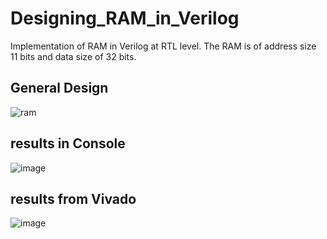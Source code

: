 # Designing_RAM_in_Verilog
 
Implementation of RAM in Verilog at RTL level. The RAM is of address size 11 bits and data size of 32 bits.

## General Design
![ram](https://user-images.githubusercontent.com/44365037/197638856-7e193c2a-a5a3-4d39-9dc1-0682f7dd5092.png)

## results in Console
![image](https://user-images.githubusercontent.com/44365037/197639413-c07b749c-6c72-45b8-a607-888e6e46f07c.png)

## results from Vivado
![image](https://user-images.githubusercontent.com/44365037/197640127-162e012c-a5be-4991-a8ee-1fdb34265523.png)
